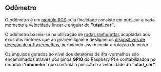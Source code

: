 ## Odômetro
O odômetro é um [modulo ROS](../ROS/catkin_ws/src/utad_car_core/nodes/odometer) cuja finalidade consiste em publicar a cada momento a velocidade linear e angular do __"utad_car"__.



O odômetro baseia-se na utilização de [rodas ranhuradas](./Roda%20ranhurada%20para%20odômetro.md) acopladas aos exos dos motores que ao girarem ligam e desligam os [dispositivos de deteção de infravermelhos](./Detetor%20de%20velocidade%20por%20Infravermelhos.md), permitindo assim medir a rotação do motor.

Os impulsos gerados ao nível dos detetores de ifra-vermelhos são encaminhados através dos pinos __GPIO__ do Raspbery PI e contabilizadoa no moódulo __'odometer'__ que controla a posição e a velocidade do __"utad_car"__.




